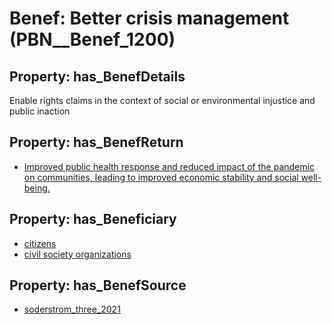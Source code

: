 # Benef: __Better crisis management__ (PBN__Benef_1200)

## Property: has_BenefDetails

Enable rights claims in the context of social or environmental injustice and public inaction

## Property: has_BenefReturn

* [Improved public health response and reduced impact of the pandemic on communities, leading to improved economic stability and social well-being.](../BenefReturn/PBN__BenefReturn_1343)

## Property: has_Beneficiary

* [citizens](../Stakeholder/PBN__Stakeholder_54)
* [civil society organizations](../Stakeholder/PBN__Stakeholder_232)

## Property: has_BenefSource

* [soderstrom_three_2021](../Article/PBN__Article_250)

